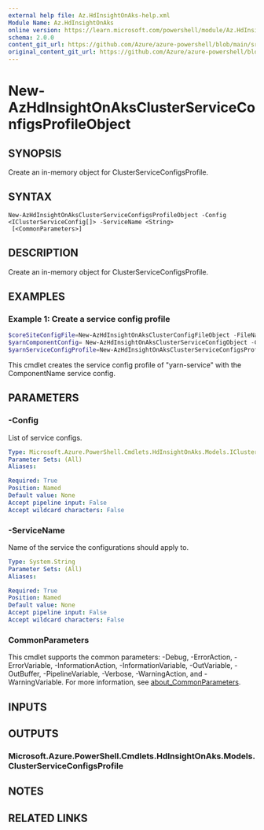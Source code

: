 ```yaml
---
external help file: Az.HdInsightOnAks-help.xml
Module Name: Az.HdInsightOnAks
online version: https://learn.microsoft.com/powershell/module/Az.HdInsightOnAks/new-azhdinsightonaksclusterserviceconfigsprofileobject
schema: 2.0.0
content_git_url: https://github.com/Azure/azure-powershell/blob/main/src/HdInsightOnAks/HdInsightOnAks/help/New-AzHdInsightOnAksClusterServiceConfigsProfileObject.md
original_content_git_url: https://github.com/Azure/azure-powershell/blob/main/src/HdInsightOnAks/HdInsightOnAks/help/New-AzHdInsightOnAksClusterServiceConfigsProfileObject.md
---
```


# New-AzHdInsightOnAksClusterServiceConfigsProfileObject

## SYNOPSIS
Create an in-memory object for ClusterServiceConfigsProfile.

## SYNTAX

```
New-AzHdInsightOnAksClusterServiceConfigsProfileObject -Config <IClusterServiceConfig[]> -ServiceName <String>
 [<CommonParameters>]
```

## DESCRIPTION
Create an in-memory object for ClusterServiceConfigsProfile.

## EXAMPLES

### Example 1: Create a service config profile
```powershell
$coreSiteConfigFile=New-AzHdInsightOnAksClusterConfigFileObject -FileName "core-site.xml" -Value @{"fs.defaultFS"="abfs://testcontainer@$teststorage.dfs.core.windows.net"}
$yarnComponentConfig= New-AzHdInsightOnAksClusterServiceConfigObject -ComponentName "yarn-config" -File $coreSiteConfigFile
$yarnServiceConfigProfile=New-AzHdInsightOnAksClusterServiceConfigsProfileObject -ServiceName "yarn-service" -Config $yarnComponentConfig
```

This cmdlet creates the service config profile of "yarn-service" with the ComponentName service config.

## PARAMETERS

### -Config
List of service configs.

```yaml
Type: Microsoft.Azure.PowerShell.Cmdlets.HdInsightOnAks.Models.IClusterServiceConfig[]
Parameter Sets: (All)
Aliases:

Required: True
Position: Named
Default value: None
Accept pipeline input: False
Accept wildcard characters: False
```

### -ServiceName
Name of the service the configurations should apply to.

```yaml
Type: System.String
Parameter Sets: (All)
Aliases:

Required: True
Position: Named
Default value: None
Accept pipeline input: False
Accept wildcard characters: False
```

### CommonParameters
This cmdlet supports the common parameters: -Debug, -ErrorAction, -ErrorVariable, -InformationAction, -InformationVariable, -OutVariable, -OutBuffer, -PipelineVariable, -Verbose, -WarningAction, and -WarningVariable. For more information, see [about_CommonParameters](http://go.microsoft.com/fwlink/?LinkID=113216).

## INPUTS

## OUTPUTS

### Microsoft.Azure.PowerShell.Cmdlets.HdInsightOnAks.Models.ClusterServiceConfigsProfile

## NOTES

## RELATED LINKS
